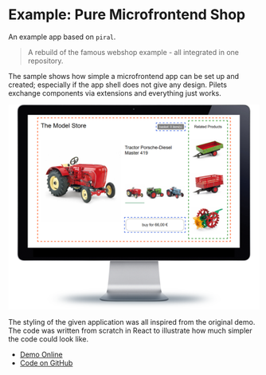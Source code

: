 # Example: Pure Microfrontend Shop

An example app based on `piral`.

> A rebuild of the famous webshop example - all integrated in one repository.

The sample shows how simple a microfrontend app can be set up and created; especially if the app shell does not give any design. Pilets exchange components via extensions and everything just works.

![Microfrontends Demo](../diagrams/demo-mife.png)

The styling of the given application was all inspired from the original demo. The code was written from scratch in React to illustrate how much simpler the code could look like.

- [Demo Online](https://mife-demo.florian-rappl.de)
- [Code on GitHub](https://github.com/FlorianRappl/piral-microfrontend-demo)
